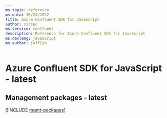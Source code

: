 ```yaml
---
ms.topic: reference
ms.data: 10/24/2022
title: Azure Confluent SDK for JavaScript
author: xirzec
ms.service: confluent
description: Reference for Azure Confluent SDK for JavaScript
ms.devlang: javascript
ms.author: jeffish
---
```

# Azure Confluent SDK for JavaScript - latest

## Management packages - latest
[!INCLUDE [mgmt-packages](confluent-mgmt-index.md)]